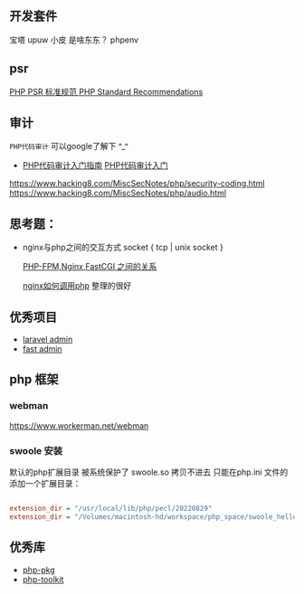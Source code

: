 
## 开发套件
 宝塔
 upuw
 小皮 是啥东东？
 phpenv

## psr
[PHP PSR 标准规范 PHP Standard Recommendations ](https://www.twle.cn/l/yufei/phppsr/php-psr-index.html)

## 审计
`PHP代码审计` 可以google了解下 ^_^

- [PHP代码审计入门指南](https://github.com/burpheart/PHPAuditGuideBook)
[PHP代码审计入门](https://www.freebuf.com/articles/web/252333.html)

https://www.hacking8.com/MiscSecNotes/php/security-coding.html
https://www.hacking8.com/MiscSecNotes/php/audio.html

## 思考题：
- nginx与php之间的交互方式 
    socket { tcp | unix socket }

    [PHP-FPM,Nginx,FastCGI 之间的关系](https://www.likecs.com/show-204444825.html)

    [nginx如何调用php](https://www.cnblogs.com/donghui521/p/10334776.html)
    整理的很好

## 优秀项目
- [laravel admin](https://github.com/z-song/laravel-admin)
- [fast admin](https://www.fastadmin.net/demo.html)


## php 框架

### webman
https://www.workerman.net/webman

### swoole 安装
默认的php扩展目录 被系统保护了 swoole.so 拷贝不进去 
只能在php.ini 文件的 添加一个扩展目录：

~~~php.ini

extension_dir = "/usr/local/lib/php/pecl/20220829"
extension_dir = "/Volumes/macintosh-hd/workspace/php_space/swoole_hello/swoole-src/modules"
~~~

## 优秀库

- [php-pkg](https://github.com/phppkg)
- [php-toolkit](https://github.com/php-toolkit)